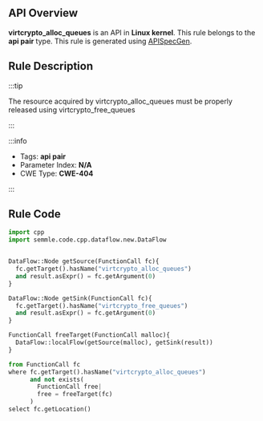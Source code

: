 ---
---


## API Overview
**virtcrypto_alloc_queues** is an API in **Linux kernel**. This rule belongs to the **api pair** type. This rule is generated using [APISpecGen](../../tools/APISpecGen).
## Rule Description

:::tip

The resource acquired by virtcrypto_alloc_queues must be properly released using virtcrypto_free_queues

:::

:::info

- Tags: **api pair**
- Parameter Index: **N/A**
- CWE Type: **CWE-404**

:::

## Rule Code
```python
import cpp
import semmle.code.cpp.dataflow.new.DataFlow


DataFlow::Node getSource(FunctionCall fc){
  fc.getTarget().hasName("virtcrypto_alloc_queues")
  and result.asExpr() = fc.getArgument(0)
}

DataFlow::Node getSink(FunctionCall fc){
  fc.getTarget().hasName("virtcrypto_free_queues")
  and result.asExpr() = fc.getArgument(0)
}

FunctionCall freeTarget(FunctionCall malloc){
  DataFlow::localFlow(getSource(malloc), getSink(result))
}

from FunctionCall fc
where fc.getTarget().hasName("virtcrypto_alloc_queues")
      and not exists(
        FunctionCall free| 
        free = freeTarget(fc)
      )
select fc.getLocation()

    
```